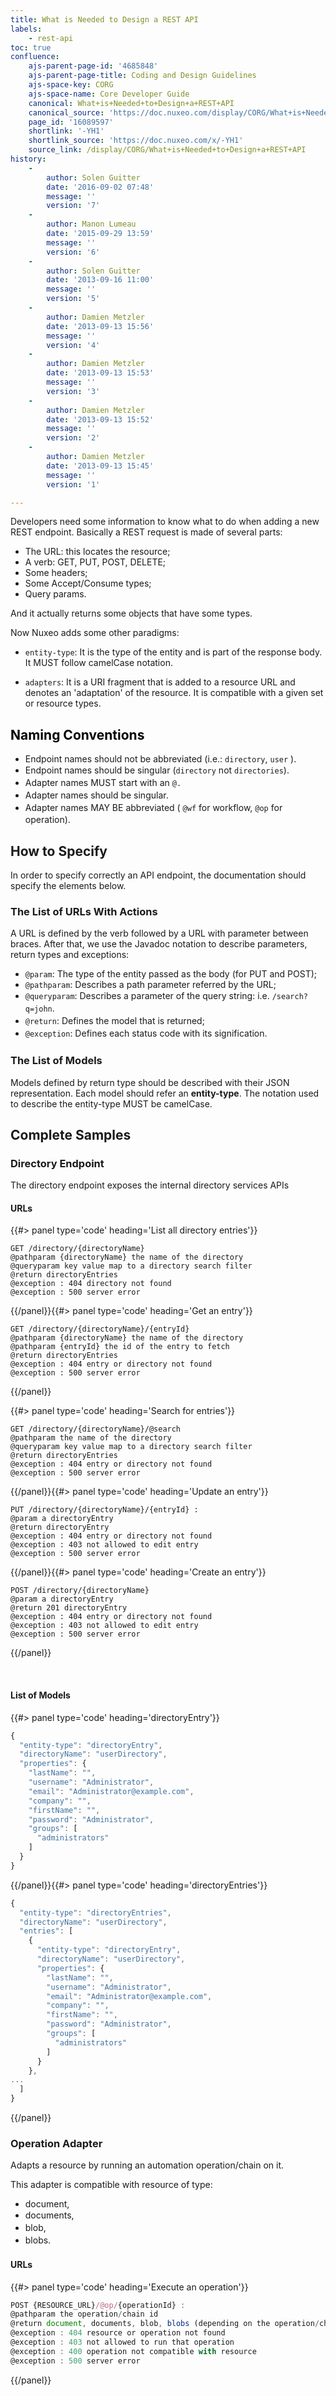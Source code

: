 ```yaml
---
title: What is Needed to Design a REST API
labels:
    - rest-api
toc: true
confluence:
    ajs-parent-page-id: '4685848'
    ajs-parent-page-title: Coding and Design Guidelines
    ajs-space-key: CORG
    ajs-space-name: Core Developer Guide
    canonical: What+is+Needed+to+Design+a+REST+API
    canonical_source: 'https://doc.nuxeo.com/display/CORG/What+is+Needed+to+Design+a+REST+API'
    page_id: '16089597'
    shortlink: '-YH1'
    shortlink_source: 'https://doc.nuxeo.com/x/-YH1'
    source_link: /display/CORG/What+is+Needed+to+Design+a+REST+API
history:
    - 
        author: Solen Guitter
        date: '2016-09-02 07:48'
        message: ''
        version: '7'
    - 
        author: Manon Lumeau
        date: '2015-09-29 13:59'
        message: ''
        version: '6'
    - 
        author: Solen Guitter
        date: '2013-09-16 11:00'
        message: ''
        version: '5'
    - 
        author: Damien Metzler
        date: '2013-09-13 15:56'
        message: ''
        version: '4'
    - 
        author: Damien Metzler
        date: '2013-09-13 15:53'
        message: ''
        version: '3'
    - 
        author: Damien Metzler
        date: '2013-09-13 15:52'
        message: ''
        version: '2'
    - 
        author: Damien Metzler
        date: '2013-09-13 15:45'
        message: ''
        version: '1'

---
```

Developers need some information to know what to do when adding a new REST endpoint. Basically a REST request is made of several parts:

*   The URL: this locates the resource;
*   A verb: GET, PUT, POST, DELETE;
*   Some headers;
*   Some Accept/Consume types;
*   Query params.

And it actually returns some objects that have some types.

Now Nuxeo adds some other paradigms:

*   `entity-type`: It is the type of the entity and is part of the response body. It MUST follow camelCase notation.

*   `adapters`: It is a URI fragment that is added to a resource URL and denotes an 'adaptation' of the resource. It is compatible with a given set or resource types.

## <span style="color: rgb(0,0,0);">Naming Conventions</span>

*   Endpoint names should not be abbreviated (i.e.: `directory`, `user` ).
*   <span style="font-size: 14.0px;line-height: 1.4285715;">Endpoint names should be singular (</span>`directory`<span style="font-size: 14.0px;line-height: 1.4285715;">&nbsp;not</span> `directories`<span style="font-size: 14.0px;line-height: 1.4285715;">).</span>
*   <span style="font-size: 14.0px;line-height: 1.4285715;">Adapter names MUST start with an</span> `@.`
*   <span style="font-size: 14.0px;line-height: 1.4285715;">Adapter names should be singular.</span>
*   <span style="font-size: 14.0px;line-height: 1.4285715;">Adapter names MAY BE abbreviated (</span> `@wf` <span style="font-size: 14.0px;line-height: 1.4285715;">for workflow,</span> `@op` <span style="font-size: 14.0px;line-height: 1.4285715;">for operation).</span>

## How to Specify

In order to specify correctly an API endpoint, the documentation should specify the elements below.

### The List of URLs With Actions

A URL is defined by the verb followed by a URL with parameter between braces. After that, we use the Javadoc notation to describe parameters, return types and exceptions:

*   `@param`: The type of the entity passed as the body (for PUT and POST);
*   `@pathparam`: Describes a path parameter referred by the URL;
*   `@queryparam`<span style="font-size: 14.0px;line-height: 1.4285715;">: Describes a parameter of the query string: i.e. `/search?q=john`.</span>
*   `@return`<span style="font-size: 14.0px;line-height: 1.4285715;">: Defines the model that is returned;</span>
*   `@exception`<span style="font-size: 14.0px;line-height: 1.4285715;">: Defines each status code with its signification.</span>

### The List of Models

Models defined by return type should be described with their JSON representation. Each model should refer an **entity-type**. The notation used to describe the entity-type MUST be camelCase.

## Complete Samples

### Directory Endpoint

The directory endpoint exposes the internal directory services APIs

#### URLs

{{#> panel type='code' heading='List all directory entries'}}

```
GET /directory/{directoryName}
@pathparam {directoryName} the name of the directory
@queryparam key value map to a directory search filter
@return directoryEntries
@exception : 404 directory not found
@exception : 500 server error
```

{{/panel}}{{#> panel type='code' heading='Get an entry'}}

```
GET /directory/{directoryName}/{entryId}
@pathparam {directoryName} the name of the directory
@pathparam {entryId} the id of the entry to fetch 
@return directoryEntries
@exception : 404 entry or directory not found
@exception : 500 server error

```

{{/panel}}

{{#> panel type='code' heading='Search for entries'}}

```
GET /directory/{directoryName}/@search
@pathparam the name of the directory
@queryparam key value map to a directory search filter
@return directoryEntries
@exception : 404 entry or directory not found
@exception : 500 server error

```

{{/panel}}{{#> panel type='code' heading='Update an entry'}}

```
PUT /directory/{directoryName}/{entryId} :
@param a directoryEntry
@return directoryEntry
@exception : 404 entry or directory not found
@exception : 403 not allowed to edit entry
@exception : 500 server error

```

{{/panel}}{{#> panel type='code' heading='Create an entry'}}

```
POST /directory/{directoryName}
@param a directoryEntry
@return 201 directoryEntry
@exception : 404 entry or directory not found
@exception : 403 not allowed to edit entry
@exception : 500 server error

```

{{/panel}}

&nbsp;

#### List of Models

{{#> panel type='code' heading='directoryEntry'}}

```js
{
  "entity-type": "directoryEntry",
  "directoryName": "userDirectory",
  "properties": {
    "lastName": "",
    "username": "Administrator",
    "email": "Administrator@example.com",
    "company": "",
    "firstName": "",
    "password": "Administrator",
    "groups": [
      "administrators"
    ]
  }
}

```

{{/panel}}{{#> panel type='code' heading='directoryEntries'}}

```js
{
  "entity-type": "directoryEntries",
  "directoryName": "userDirectory",
  "entries": [
    {
      "entity-type": "directoryEntry",
      "directoryName": "userDirectory",
      "properties": {
        "lastName": "",
        "username": "Administrator",
        "email": "Administrator@example.com",
        "company": "",
        "firstName": "",
        "password": "Administrator",
        "groups": [
          "administrators"
        ]
      }
    }, 
...
  ]
}

```

{{/panel}}

### Operation Adapter

Adapts a resource by running an automation operation/chain on it.

This adapter is compatible with resource of type:

*   document,
*   <span style="font-size: 14.0px;line-height: 1.4285715;">documents,</span>
*   <span style="font-size: 14.0px;line-height: 1.4285715;">blob,</span>
*   <span style="font-size: 14.0px;line-height: 1.4285715;">blobs.</span>

#### URLs

{{#> panel type='code' heading='Execute an operation'}}

```js
POST {RESOURCE_URL}/@op/{operationId} :
@pathparam the operation/chain id
@return document, documents, blob, blobs (depending on the operation/chain return type)
@exception : 404 resource or operation not found
@exception : 403 not allowed to run that operation
@exception : 400 operation not compatible with resource
@exception : 500 server error

```

{{/panel}}